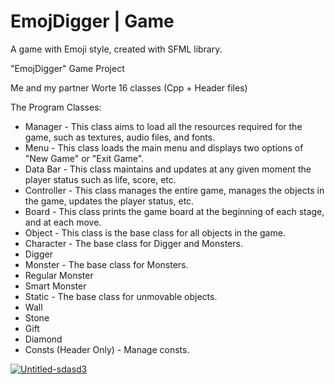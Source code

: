 # EmojDigger | Game
A game with Emoji style, created with SFML library.

"EmojDigger" Game Project

Me and my partner Worte 16 classes (Cpp + Header files)

The Program Classes:

+ Manager - This class aims to load all the resources required for the game, such as textures, audio files, and fonts.
+ Menu - This class loads the main menu and displays two options of "New Game" or "Exit Game".
+ Data Bar - This class maintains and updates at any given moment the player status such as life, score, etc.
+ Controller - This class manages the entire game, manages the objects in the game, updates the player status, etc.
+ Board - This class prints the game board at the beginning of each stage, and at each move.
+ Object - This class is the base class for all objects in the game.
+ Character - The base class for Digger and Monsters.
+ Digger
+ Monster - The base class for Monsters.
+ Regular Monster
+ Smart Monster
+ Static - The base class for unmovable objects.
+ Wall
+ Stone
+ Gift
+ Diamond
+ Consts (Header Only) - Manage consts.

<a href="https://ibb.co/9gf0xqY"><img src="https://i.ibb.co/2hLrzjK/Untitled-sdasd3.jpg" alt="Untitled-sdasd3" border="0"></a>
